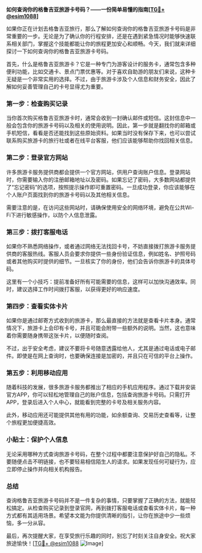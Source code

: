 **如何查询你的格鲁吉亚旅游卡号码？——一份简单易懂的指南[[TG💪+ @esim1088](https://t.me/s/esim1088)]**

如果你正在计划去格鲁吉亚旅行，那么了解如何查询你的格鲁吉亚旅游卡号码是非常重要的一步。无论是为了确认你的行程安排，还是在遇到紧急情况时能够快速联系相关部门，掌握这个技能都能让你的旅程更加安心和顺畅。今天，我们就来详细探讨一下如何查询你的格鲁吉亚旅游卡号码。

首先，什么是格鲁吉亚旅游卡？它是一种专门为游客设计的服务卡，通常包含多种便利功能，比如交通卡、景点门票优惠等。对于喜欢自助游的朋友们来说，这种卡无疑是一个非常实用的选择。不过，由于旅游卡涉及个人信息和财务安全，因此了解如何妥善管理自己的卡号显得尤为重要。

### **第一步：检查购买记录**

当你首次购买格鲁吉亚旅游卡时，通常会收到一封确认邮件或短信。这封信息中一般会包含你的旅游卡号码以及相关的使用说明。因此，第一步就是翻找你的邮箱或手机短信，看看是否还能找到这些原始资料。如果当时没有保存下来，也可以尝试联系购买旅游卡的旅行社或者在线平台客服，他们应该能够帮助你找回相关信息。

### **第二步：登录官方网站**

许多旅游卡服务提供商都会提供一个官方网站，供用户查询账户信息。登录网站时，你需要输入你的注册邮箱地址以及密码。如果忘记了密码，大多数网站都提供了“忘记密码”的选项，按照提示操作即可重置密码。一旦成功登录，你应该能够在个人账户页面找到你的旅游卡号码以及其他相关信息。

需要注意的是，在访问这些网站时，请确保使用安全的网络环境，避免在公共Wi-Fi下进行敏感操作，以防个人信息泄露。

### **第三步：拨打客服电话**

如果你不熟悉网络操作，或者通过网络无法找回卡号，不妨直接拨打旅游卡服务提供商的客服热线。客服人员会要求你提供一些身份验证信息，例如姓名、护照号码或者其他购买时提供的细节。一旦核实了你的身份，他们会告诉你旅游卡的具体号码。

这里有一个小技巧：提前准备好所有可能需要的信息，这样可以加快沟通效率。同时，建议选择工作时间拨打客服，以获得更好的响应速度。

### **第四步：查看实体卡片**

如果你是通过邮寄方式收到的旅游卡，那么最直接的方法就是查看卡片本身。通常情况下，旅游卡上会印有卡号，并且可能会附带一些额外的说明。当然，这也意味着你需要随身携带这张卡片，以便随时查阅。

不过，出于安全考虑，建议不要将卡号随意透露给他人，尤其是通过电话或电子邮件。即使是在网上查询时，也要确保连接是加密的，并且只在可信的平台上操作。

### **第五步：利用移动应用**

随着科技的发展，很多旅游卡服务都推出了相应的手机应用程序。通过下载并安装官方APP，你可以轻松地管理自己的账户信息，包括查询旅游卡号码。只需打开APP，登录后进入个人中心，就能看到完整的卡号及相关服务内容。

此外，移动应用还可能提供其他有用的功能，如余额查询、交易历史查看等，让整个旅程更加便捷高效。

### **小贴士：保护个人信息**

无论采用哪种方式查询旅游卡号码，在整个过程中都要注意保护好自己的隐私。不要随便点击不明链接，也不要轻易相信陌生人的请求。如果发现任何可疑行为，应立即停止操作并向相关机构报告。

### **总结**

查询格鲁吉亚旅游卡号码并不是一件复杂的事情，只要掌握了正确的方法，就能轻松搞定。从检查购买记录到登录官网，再到拨打客服电话或查看实体卡片，每一种方式都有其适用场景。希望本文能为你提供清晰的指引，让你在旅途中少一些烦恼，多一分从容。

最后，再次提醒大家，在享受旅行乐趣的同时，别忘了时刻关注自身安全。祝大家旅途愉快！[[TG💪+ @esim1088](https://t.me/s/esim1088) ![Image](https://i.postimg.cc/4NQfJmqS/Snipaste-2025-05-13-00-14-12.png)]